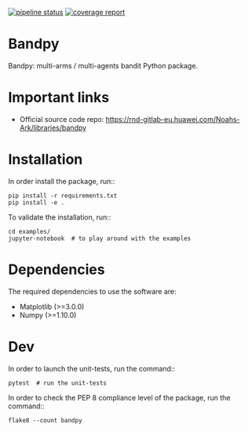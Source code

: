 [![pipeline status](https://rnd-gitlab-eu.huawei.com/Noahs-Ark/libraries/bandpy/badges/master/pipeline.svg)](https://rnd-gitlab-eu.huawei.com/Noahs-Ark/libraries/bandpy/-/commits/master)
[![coverage report](https://rnd-gitlab-eu.huawei.com/Noahs-Ark/libraries/bandpy/badges/master/coverage.svg)](https://rnd-gitlab-eu.huawei.com/Noahs-Ark/libraries/bandpy/-/commits/master)

Bandpy
======

Bandpy: multi-arms / multi-agents bandit Python package.

Important links
===============

- Official source code repo: https://rnd-gitlab-eu.huawei.com/Noahs-Ark/libraries/bandpy

Installation
============

In order install the package, run::

    pip install -r requirements.txt
    pip install -e .


To validate the installation, run::

    cd examples/
    jupyter-notebook  # to play around with the examples


Dependencies
============

The required dependencies to use the software are:

 * Matplotlib (>=3.0.0)
 * Numpy (>=1.10.0)

Dev
===

In order to launch the unit-tests, run the command::

    pytest  # run the unit-tests


In order to check the PEP 8 compliance level of the package, run the command::

    flake8 --count bandpy
